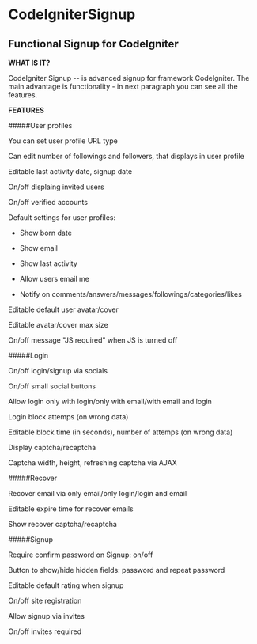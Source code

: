 CodeIgniterSignup
=================

Functional Signup for CodeIgniter
-----------------

**WHAT IS IT?**

CodeIgniter Signup -- is advanced signup for framework CodeIgniter. The main advantage is functionality - in next paragraph you can see all the features.

**FEATURES**

#####User profiles

You can set user profile URL type

Can edit number of followings and followers, that displays in user profile

Editable last activity date, signup date

On/off displaing invited users

On/off verified accounts

Default settings for user profiles:

- Show born date

- Show email

- Show last activity

- Allow users email me

- Notify on comments/answers/messages/followings/categories/likes

Editable default user avatar/cover

Editable avatar/cover max size

On/off message "JS required" when JS is turned off

#####Login

On/off login/signup via socials

On/off small social buttons

Allow login only with login/only with email/with email and login

Login block attemps (on wrong data)

Editable block time (in seconds), number of attemps (on wrong data)

Display captcha/recaptcha

Captcha width, height, refreshing captcha via AJAX

#####Recover

Recover email via only email/only login/login and email

Editable expire time for recover emails

Show recover captcha/recaptcha

#####Signup

Require confirm password on Signup: on/off

Button to show/hide hidden fields: password and repeat password

Editable default rating when signup

On/off site registration

Allow signup via invites

On/off invites required

